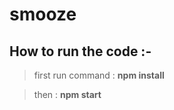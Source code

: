 # smooze
## How to run the code :- 

> first run command : **npm install**  

> then : **npm start**